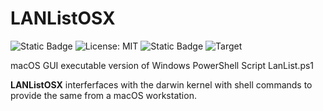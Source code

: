 # **LANListOSX**
![Static Badge](https://img.shields.io/badge/Author-Jgooch-1F4D37)
![License: MIT](https://img.shields.io/badge/License-MIT-blue.svg)
![Static Badge](https://img.shields.io/badge/Distribution-npm-orange)
![Target](https://img.shields.io/badge/Target--cccccc)

macOS GUI executable version of Windows PowerShell Script LanList.ps1

**LANListOSX** interferfaces with the darwin kernel with shell commands to provide the same from a macOS workstation.

